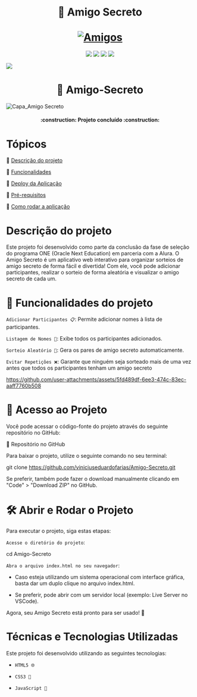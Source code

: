 
<div align="center">
  <h1 align="center">
    🎁 Amigo Secreto
    <br />
    <br />
    <a href="https://github.com/viniciuseduardofarias/Amigo-Secreto.git">
      <img src="https://github.com/user-attachments/assets/8d134c30-7929-43e5-b3f8-938f43a4c2b7" alt="Amigos">
    </a>
  </h1>
</div>

<p align="center">
  <a href=""><img src="https://img.shields.io/badge/JavaScript-323330?style=for-the-badge&logo=javascript&logoColor=F7DF1E"></a>
  <a href=""><img src="https://img.shields.io/badge/CSS3-1572B6?style=for-the-badge&logo=css3&logoColor=white"></a>
  <a href=""><img src="https://img.shields.io/badge/HTML5-E34F26?style=for-the-badge&logo=html5&logoColor=white"></a>
  <a href="https://www.linkedin.com/in/vinicius-eduardo-farmacia/overlay/contact-info/"><img src="https://img.shields.io/badge/LinkedIn-0077B5?style=for-the-badge&logo=linkedin&logoColor=white"></a>
</p>
   <img src="http://img.shields.io/static/v1?label=STATUS&message=CONCLUIDO&color=GREEN&style=for-the-badge"/>
</p>


<h1 align="center"> 🎁 Amigo-Secreto </h1>

![Capa_Amigo Secreto](https://github.com/user-attachments/assets/8d134c30-7929-43e5-b3f8-938f43a4c2b7)

<h4 align="center"> 
    :construction:  Projeto concluído  :construction:
</h4>

# Tópicos 

:small_blue_diamond: [Descrição do projeto](#descrição-do-projeto)

:small_blue_diamond: [Funcionalidades](#funcionalidades)

:small_blue_diamond: [Deploy da Aplicação](#deploy-da-aplicação-dash)

:small_blue_diamond: [Pré-requisitos](#pré-requisitos)

:small_blue_diamond: [Como rodar a aplicação](#como-rodar-a-aplicação-arrow_forward)

# Descrição do projeto

Este projeto foi desenvolvido como parte da conclusão da fase de seleção do programa ONE (Oracle Next Education) em parceria com a Alura. O Amigo Secreto é um aplicativo web interativo para organizar sorteios de amigo secreto de forma fácil e divertida! Com ele, você pode adicionar participantes, realizar o sorteio de forma aleatória e visualizar o amigo secreto de cada um.

# :hammer: Funcionalidades do projeto

`Adicionar Participantes 📋`: Permite adicionar nomes à lista de participantes.

`Listagem de Nomes 📝`: Exibe todos os participantes adicionados.

`Sorteio Aleatório 🔄`: Gera os pares de amigo secreto automaticamente.

`Evitar Repetições ❌`: Garante que ninguém seja sorteado mais de uma vez antes que todos os participantes tenham um amigo secreto

https://github.com/user-attachments/assets/5fd489df-6ee3-474c-83ec-aaff7760b508


# 📁 Acesso ao Projeto
Você pode acessar o código-fonte do projeto através do seguinte repositório no GitHub:

🔗 Repositório no GitHub

Para baixar o projeto, utilize o seguinte comando no seu terminal:

git clone https://github.com/viniciuseduardofarias/Amigo-Secreto.git

Se preferir, também pode fazer o download manualmente clicando em "Code" > "Download ZIP" no GitHub.

# 🛠️ Abrir e Rodar o Projeto
Para executar o projeto, siga estas etapas:

`Acesse o diretório do projeto`:

cd Amigo-Secreto

`Abra o arquivo index.html no seu navegador`:

* Caso esteja utilizando um sistema operacional com interface gráfica, basta dar um duplo clique no arquivo index.html.
  
* Se preferir, pode abrir com um servidor local (exemplo: Live Server no VSCode).

Agora, seu Amigo Secreto está pronto para ser usado! 🎉

# Técnicas e Tecnologias Utilizadas
Este projeto foi desenvolvido utilizando as seguintes tecnologias:

* `HTML5 🌐`

* `CSS3 🎨`

* `JavaScript 📜`




